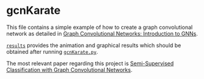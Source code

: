 # gcnKarate
This file contains a simple example of how to create a graph convolutional network as detailed in [Graph Convolutional Networks: Introduction to GNNs](https://mlabonne.github.io/blog/posts/2022_02_20_Graph_Convolution_Network.html).

[`results`](./results) provides the animation and graphical results which should be obtained after running [`gcnKarate.py`](./gcnKarate.py).

The most relevant paper regarding this project is [Semi-Supervised Classification with Graph Convolutional Networks](https://arxiv.org/abs/1609.02907).